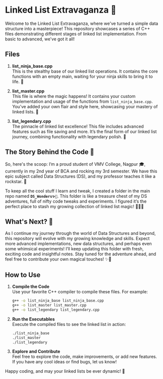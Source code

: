 # Linked List Extravaganza 🎉

Welcome to the Linked List Extravaganza, where we've turned a simple data structure into a masterpiece! This repository showcases a series of C++ files demonstrating different stages of linked list implementation. From basic to advanced, we've got it all!

## Files

1. **list_ninja_base.cpp**  
   This is the stealthy base of our linked list operations. It contains the core functions with an empty main, waiting for your ninja skills to bring it to life. 🥷

2. **list_master.cpp**  
   This file is where the magic happens! It contains your custom implementation and usage of the functions from `list_ninja_base.cpp`. You’ve added your own flair and style here, showcasing your mastery of linked lists. 🌟

3. **list_legendary.cpp**  
   The pinnacle of linked list excellence! This file includes advanced features such as file saving and more. It’s the final form of our linked list journey, combining functionality with legendary polish. 🚀

## The Story Behind the Code 📖

So, here's the scoop: I’m a proud student of VMV College, Nagpur 🎓, currently in my 2nd year of BCA and rocking my 3rd semester. We have this epic subject called Data Structures (DS), and my professor teaches it like a rockstar. 🤘

To keep all the cool stuff I learn and tweak, I created a folder in the main repo named **`DS_Wonders✨🧩`**. This folder is like a treasure chest of my DS adventures, full of nifty code tweaks and experiments. I figured it’s the perfect place to stash my growing collection of linked list magic! 🧙‍♂️💾

## What's Next? 🔮

As I continue my journey through the world of Data Structures and beyond, this repository will evolve with my growing knowledge and skills. Expect more advanced implementations, new data structures, and perhaps even some whimsical experiments! I’ll keep updating this folder with fresh, exciting code and insightful notes. Stay tuned for the adventure ahead, and feel free to contribute your own magical touches! ✨🔧

## How to Use

1. **Compile the Code**  
   Use your favorite C++ compiler to compile these files. For example:
   ```bash
   g++ -o list_ninja_base list_ninja_base.cpp
   g++ -o list_master list_master.cpp
   g++ -o list_legendary list_legendary.cpp
   ```

2. **Run the Executables**  
   Execute the compiled files to see the linked list in action:
   ```bash
   ./list_ninja_base
   ./list_master
   ./list_legendary
   ```

3. **Explore and Contribute**  
   Feel free to explore the code, make improvements, or add new features. If you have any cool ideas or find bugs, let us know!

Happy coding, and may your linked lists be ever dynamic! 🌟

